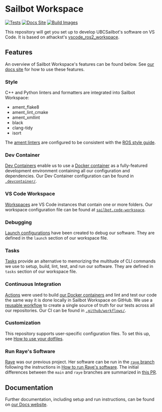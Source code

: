# Sailbot Workspace

[![Tests](https://github.com/UBCSailbot/sailbot_workspace/actions/workflows/tests.yml/badge.svg)](https://github.com/UBCSailbot/sailbot_workspace/actions/workflows/tests.yml)
[![Docs Site](https://github.com/UBCSailbot/sailbot_workspace/actions/workflows/docs.yml/badge.svg)](https://github.com/UBCSailbot/sailbot_workspace/actions/workflows/docs.yml)
[![Build Images](https://github.com/UBCSailbot/sailbot_workspace/actions/workflows/build-images.yml/badge.svg)](https://github.com/UBCSailbot/sailbot_workspace/actions/workflows/build-images.yml)

This repository will get you set up to develop UBCSailbot's software on VS Code. It is based on athackst's
[vscode_ros2_workspace](https://github.com/athackst/vscode_ros2_workspace).

## Features

An overview of Sailbot Workspace's features can be found below.
See [our docs site](https://ubcsailbot.github.io/sailbot_workspace/main/current/sailbot_workspace/usage/workflow/)
for how to use these features.

### Style

C++ and Python linters and formatters are integrated into Sailbot Workspace:

- ament_flake8
- ament_lint_cmake
- ament_xmllint
- black
- clang-tidy
- isort

The [ament linters](https://github.com/ament/ament_lint/tree/humble) are configured to be consistent with the
[ROS style guide](https://docs.ros.org/en/humble/The-ROS2-Project/Contributing/Code-Style-Language-Versions.html).

### Dev Container

[Dev Containers](https://code.visualstudio.com/docs/devcontainers/containers) enable us to use a
[Docker container](https://www.docker.com/resources/what-container/) as a fully-featured development environment
containing all our configuration and dependencies.
Our Dev Container configuration can be found in [`.devcontainer/`](https://github.com/UBCSailbot/sailbot_workspace/blob/main/.devcontainer).

### VS Code Workspace

[Workspaces](https://code.visualstudio.com/docs/editor/workspaces) are VS Code instances that contain one or more folders.
Our workspace configuration file can be found at
[`sailbot.code-workspace`](https://github.com/UBCSailbot/sailbot_workspace/blob/main/sailbot.code-workspace).

### Debugging

[Launch configurations](https://code.visualstudio.com/docs/editor/debugging#_launch-configurations)
have been created to debug our software. They are defined in the `launch` section of
our workspace file.

### Tasks

[Tasks](https://code.visualstudio.com/docs/editor/tasks) provide an alternative to memorizing the multitude of
CLI commands we use to setup, build, lint, test, and run our software. They are defined in `tasks` section of
our workspace file.

### Continuous Integration

[Actions](https://docs.github.com/en/actions/learn-github-actions/understanding-github-actions)
were used to build [our Docker containers](https://github.com/orgs/UBCSailbot/packages?repo_name=sailbot_workspace)
and lint and test our code the same way it is done locally in Sailbot Workspace on GitHub.
We use a [reusable workflow](https://docs.github.com/en/actions/using-workflows/reusing-workflows)
to create a single source of truth for our tests across all our repositories.
Our CI can be found in [`.github/workflows/`](https://github.com/UBCSailbot/sailbot_workspace/tree/main/.github/workflows).

### Customization

This repository supports user-specific configuration files. To set this up, see
[How to use your dotfiles](https://ubcsailbot.github.io/sailbot_workspace/main/current/sailbot_workspace/usage/how_to/#use-your-dotfiles).

### Run Raye's Software

[Raye](https://www.ubcsailbot.org/rayes-story) was our previous project.
Her software can be run in the [`raye` branch](https://github.com/UBCSailbot/sailbot_workspace/tree/raye)
following the instructions in [How to run Raye's software](https://ubcsailbot.github.io/sailbot_workspace/main/current/sailbot_workspace/usage/how_to/#run-rayes-software).
The initial differences between the `main` and `raye` branches are summarized in
[this PR](https://github.com/UBCSailbot/sailbot_workspace/pull/61).

## Documentation

Further documentation, including setup and run instructions, can be found on [our Docs website](https://ubcsailbot.github.io/sailbot_workspace/main/current/sailbot_workspace/overview/).
